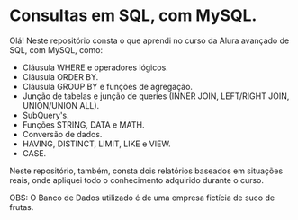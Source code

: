 # Consultas em SQL, com MySQL.
Olá! Neste repositório consta o que aprendi no curso da Alura avançado de SQL, com MySQL, como:
- Cláusula WHERE e operadores lógicos.
- Cláusula ORDER BY.
- Cláusula GROUP BY e funções de agregação.
- Junção de tabelas e junção de queries (INNER JOIN, LEFT/RIGHT JOIN, UNION/UNION ALL).
- SubQuery's.
- Funções STRING, DATA e MATH.
- Conversão de dados.
- HAVING, DISTINCT, LIMIT, LIKE e VIEW.
- CASE.

Neste repositório, também, consta dois relatórios baseados em situações reais, onde apliquei todo o conhecimento adquirido durante o curso.

OBS: O Banco de Dados utilizado é de uma empresa fictícia de suco de frutas.

